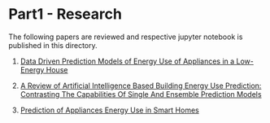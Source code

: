 # Part1 - Research

The following papers are reviewed and respective jupyter notebook is published in this directory.

1. <a href='https://www.sciencedirect.com/science/article/pii/S0378778816308970?via%3Dihub'>Data Driven Prediction Models of Energy Use of Appliances in a Low-Energy House</a>

2. <a href='https://www.sciencedirect.com/science/article/pii/S1364032116307420'>A Review of Artificial Intelligence Based Building Energy Use Prediction: Contrasting The Capabilities Of Single And Ensemble Prediction Models</a>

3. <a href='https://www.sciencedirect.com/science/article/pii/S0360544212002903'>Prediction of Appliances Energy Use in Smart Homes</a>